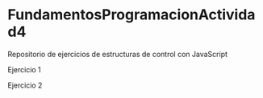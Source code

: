 # FundamentosProgramacionActividad4
Repositorio de ejercicios de estructuras de control con JavaScript

Ejercicio 1

Ejercicio 2


